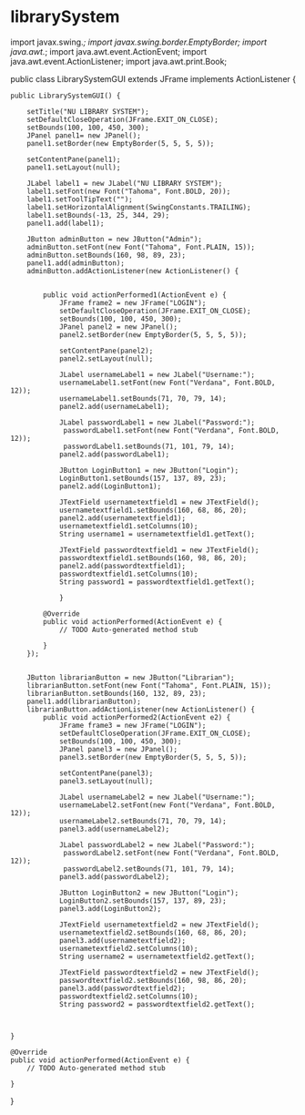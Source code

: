 # librarySystem
import javax.swing.*;
import javax.swing.border.EmptyBorder;
import java.awt.*;
import java.awt.event.ActionEvent;
import java.awt.event.ActionListener;
import java.awt.print.Book;

public class LibrarySystemGUI extends JFrame implements ActionListener {
   

    public LibrarySystemGUI() {
        
    	setTitle("NU LIBRARY SYSTEM");
		setDefaultCloseOperation(JFrame.EXIT_ON_CLOSE);
		setBounds(100, 100, 450, 300);
		JPanel panel1= new JPanel();
		panel1.setBorder(new EmptyBorder(5, 5, 5, 5));

		setContentPane(panel1);
		panel1.setLayout(null);
		
		JLabel label1 = new JLabel("NU LIBRARY SYSTEM");
		label1.setFont(new Font("Tahoma", Font.BOLD, 20));
		label1.setToolTipText("");
		label1.setHorizontalAlignment(SwingConstants.TRAILING);
		label1.setBounds(-13, 25, 344, 29);
		panel1.add(label1);
		
		JButton adminButton = new JButton("Admin");
		adminButton.setFont(new Font("Tahoma", Font.PLAIN, 15));
		adminButton.setBounds(160, 98, 89, 23);
		panel1.add(adminButton);
		adminButton.addActionListener(new ActionListener() {
			
			
			public void actionPerformed1(ActionEvent e) {
				JFrame frame2 = new JFrame("LOGIN");
				setDefaultCloseOperation(JFrame.EXIT_ON_CLOSE);
				setBounds(100, 100, 450, 300);
				JPanel panel2 = new JPanel();
				panel2.setBorder(new EmptyBorder(5, 5, 5, 5));

				setContentPane(panel2);
				panel2.setLayout(null);
				
				JLabel usernameLabel1 = new JLabel("Username:");
				usernameLabel1.setFont(new Font("Verdana", Font.BOLD, 12));
				usernameLabel1.setBounds(71, 70, 79, 14);
				panel2.add(usernameLabel1);
				
				JLabel passwordLabel1 = new JLabel("Password:");
				 passwordLabel1.setFont(new Font("Verdana", Font.BOLD, 12));
				 passwordLabel1.setBounds(71, 101, 79, 14);
				panel2.add(passwordLabel1);
				
				JButton LoginButton1 = new JButton("Login");
				LoginButton1.setBounds(157, 137, 89, 23);
				panel2.add(LoginButton1);
				
				JTextField usernametextfield1 = new JTextField();
				usernametextfield1.setBounds(160, 68, 86, 20);
				panel2.add(usernametextfield1);
				usernametextfield1.setColumns(10);
				String username1 = usernametextfield1.getText();
				
				JTextField passwordtextfield1 = new JTextField();
				passwordtextfield1.setBounds(160, 98, 86, 20);
				panel2.add(passwordtextfield1);
				passwordtextfield1.setColumns(10);
				String password1 = passwordtextfield1.getText();
				
				}

			@Override
			public void actionPerformed(ActionEvent e) {
				// TODO Auto-generated method stub
				
			}
		});

		
		JButton librarianButton = new JButton("Librarian");
		librarianButton.setFont(new Font("Tahoma", Font.PLAIN, 15));
		librarianButton.setBounds(160, 132, 89, 23);
		panel1.add(librarianButton);
		librarianButton.addActionListener(new ActionListener() {
			public void actionPerformed2(ActionEvent e2) {
				JFrame frame3 = new JFrame("LOGIN");
				setDefaultCloseOperation(JFrame.EXIT_ON_CLOSE);
				setBounds(100, 100, 450, 300);
				JPanel panel3 = new JPanel();
				panel3.setBorder(new EmptyBorder(5, 5, 5, 5));

				setContentPane(panel3);
				panel3.setLayout(null);
				
				JLabel usernameLabel2 = new JLabel("Username:");
				usernameLabel2.setFont(new Font("Verdana", Font.BOLD, 12));
				usernameLabel2.setBounds(71, 70, 79, 14);
				panel3.add(usernameLabel2);
				
				JLabel passwordLabel2 = new JLabel("Password:");
				 passwordLabel2.setFont(new Font("Verdana", Font.BOLD, 12));
				 passwordLabel2.setBounds(71, 101, 79, 14);
				panel3.add(passwordLabel2);
				
				JButton LoginButton2 = new JButton("Login");
				LoginButton2.setBounds(157, 137, 89, 23);
				panel3.add(LoginButton2);
				
				JTextField usernametextfield2 = new JTextField();
				usernametextfield2.setBounds(160, 68, 86, 20);
				panel3.add(usernametextfield2);
				usernametextfield2.setColumns(10);
				String username2 = usernametextfield2.getText();
				
				JTextField passwordtextfield2 = new JTextField();
				passwordtextfield2.setBounds(160, 98, 86, 20);
				panel3.add(passwordtextfield2);
				passwordtextfield2.setColumns(10);
				String password2 = passwordtextfield2.getText();
                 
				
		
    }

	@Override
	public void actionPerformed(ActionEvent e) {
		// TODO Auto-generated method stub
		
	}
}
